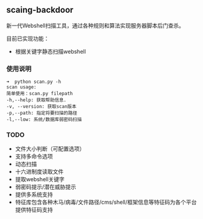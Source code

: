 ## scaing-backdoor


新一代Webshell扫描工具，通过各种规则和算法实现服务器脚本后门查杀。

目前已实现功能：

+ 根据关键字静态扫描webshell


### 使用说明

    ➜  python scan.py -h
    scan usage:
    简单使用：scan.py filepath
    -h,--help: 获取帮助信息.
    -v, --version: 获取scan版本
    -p,--path: 指定将要扫描的路径
    -l,--low: 系统/数据库弱密码扫描

### TODO

+ 文件大小判断（可配置选项）
+ 支持多命令选项
+ 动态扫描
+ 十六进制度读取文件
+ 提取webshell关键字
+ 弱密码提示/潜在威胁提示
+ 提供多系统支持
+ 特征库包含各种木马/病毒/文件路径/cms/shell/框架信息等特征码为各个平台提供特征码支持